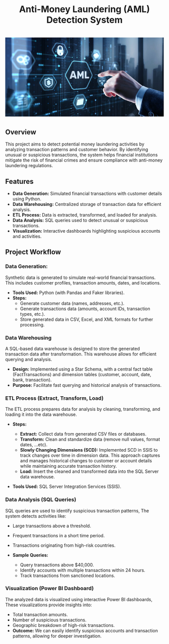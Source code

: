 <h1 align="center">
Anti-Money Laundering (AML) Detection System
<h1 align="center">

<img width="600" alt="image" src="https://github.com/nahlarmash/AML-Project/blob/main/Document/AML.jpg">
</h1> 

## Overview 
This project aims to detect potential money laundering activities by analyzing transaction patterns and customer behavior. By identifying unusual or suspicious transactions, the system helps financial institutions mitigate the risk of financial crimes and ensure compliance with anti-money laundering regulations.

## Features
- **Data Generation:** Simulated financial transactions with customer details using Python.
- **Data Warehousing:** Centralized storage of transaction data for efficient analysis.
- **ETL Process:** Data is extracted, transformed, and loaded for analysis.
- **Data Analysis:** SQL queries used to detect unusual or suspicious transactions.
- **Visualization:** Interactive dashboards highlighting suspicious accounts and activities.

## Project Workflow

### Data Generation:
Synthetic data is generated to simulate real-world financial transactions. This includes customer profiles, transaction amounts, dates, and locations.
- **Tools Used:** Python (with Pandas and Faker libraries).
- **Steps:**
   - Generate customer data (names, addresses, etc.).
   - Generate transactions data (amounts, account IDs, transaction types, etc.).
   - Store generated data in CSV, Excel, and XML formats for further processing.

### Data Warehousing
A SQL-based data warehouse is designed to store the generated transaction data after transformation. This warehouse allows for efficient querying and analysis.

- **Design:**
Implemented using a Star Schema, with a central fact table (FactTransactions) and dimension tables (customer, account, date, bank, transaction).
- **Purpose:** Facilitate fast querying and historical analysis of transactions.

### ETL Process (Extract, Transform, Load)
The ETL process prepares data for analysis by cleaning, transforming, and loading it into the data warehouse.

- **Steps:**
   - **Extract:** Collect data from generated CSV files or databases.
   - **Transform:** Clean and standardize data (remove null values, format dates, ...etc).
   - **Slowly Changing Dimensions (SCD):** Implemented SCD in SSIS to track changes over time in dimension data. This approach captures and manages historical changes to customer or account details while maintaining accurate transaction history.
   - **Load:** Insert the cleaned and transformed data into the SQL Server data warehouse.

- **Tools Used:** SQL Server Integration Services (SSIS).

### Data Analysis (SQL Queries)
SQL queries are used to identify suspicious transaction patterns, The system detects activities like:
- Large transactions above a threshold.
- Frequent transactions in a short time period.
- Transactions originating from high-risk countries.

- **Sample Queries:**
    - Query transactions above $40,000.
    - Identify accounts with multiple transactions within 24 hours.
    - Track transactions from sanctioned locations.
 
### Visualization (Power BI Dashboard)
The analyzed data is visualized using interactive Power BI dashboards, These visualizations provide insights into:
- Total transaction amounts.
- Number of suspicious transactions.
- Geographic breakdown of high-risk transactions.
- **Outcome:** We can easily identify suspicious accounts and transaction patterns, allowing for deeper investigation.

